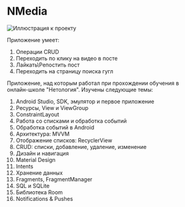 
# NMedia

![Иллюстрация к проекту](https://sun9-9.userapi.com/impg/LF3Gdqb7-AIwUNXiUF2fnOPsZAUdaz8ytLkiGQ/9lyq3ea1iRs.jpg?size=421x513&quality=96&sign=695c24983f07b87d87f23529ac8a4542&type=album)

Приложение умеет:
1. Операции CRUD
2. Переходить по клику на видео в посте
3. Лайкать\Репостить пост
4. Переходить на страницу поиска гугл


Приложение, над которым работал при прохождении обучения в онлайн-школе "Нетология".
Изучены следующие темы:

1. Android Studio, SDK, эмулятор и первое приложение
2. Ресурсы, View и ViewGroup
3. ConstraintLayout
4. Работа со списками и обработка событий
5. Обработка событий в Android
6. Архитектура: MVVM
7. Отображение списков: RecyclerView
8. CRUD: списки, добавление, удаление, изменение
9. Дизайн и навигация
10. Material Design
11. Intents
12. Хранение данных
13. Fragments, FragmentManager
14. SQL и SQLite
15. Библиотека Room
16. Notifications & Pushes
